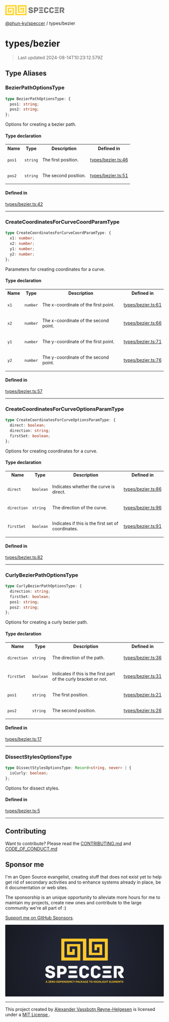 <img alt="SPECCER logo" src="https://raw.githubusercontent.com/phun-ky/speccer/main/public/logo-speccer-horizontal-colored-package.svg?raw=true" style="max-height:32px;"/>

[@phun-ky/speccer](../README.md) / types/bezier

# types/bezier

> Last updated 2024-08-14T10:23:12.579Z

## Type Aliases

### BezierPathOptionsType

```ts
type BezierPathOptionsType: {
  pos1: string;
  pos2: string;
};
```

Options for creating a bezier path.

#### Type declaration

<table>
<tr>
<th>Name</th>
<th>Type</th>
<th>Description</th>
<th>Defined in</th>
</tr>
<tr>
<td>

`pos1`

</td>
<td>

`string`

</td>
<td>

The first position.

</td>
<td>

[types/bezier.ts:46](https://github.com/phun-ky/speccer/blob/main/src/types/bezier.ts#L46)

</td>
</tr>
<tr>
<td>

`pos2`

</td>
<td>

`string`

</td>
<td>

The second position.

</td>
<td>

[types/bezier.ts:51](https://github.com/phun-ky/speccer/blob/main/src/types/bezier.ts#L51)

</td>
</tr>
</table>

#### Defined in

[types/bezier.ts:42](https://github.com/phun-ky/speccer/blob/main/src/types/bezier.ts#L42)

***

### CreateCoordinatesForCurveCoordParamType

```ts
type CreateCoordinatesForCurveCoordParamType: {
  x1: number;
  x2: number;
  y1: number;
  y2: number;
};
```

Parameters for creating coordinates for a curve.

#### Type declaration

<table>
<tr>
<th>Name</th>
<th>Type</th>
<th>Description</th>
<th>Defined in</th>
</tr>
<tr>
<td>

`x1`

</td>
<td>

`number`

</td>
<td>

The x-coordinate of the first point.

</td>
<td>

[types/bezier.ts:61](https://github.com/phun-ky/speccer/blob/main/src/types/bezier.ts#L61)

</td>
</tr>
<tr>
<td>

`x2`

</td>
<td>

`number`

</td>
<td>

The x-coordinate of the second point.

</td>
<td>

[types/bezier.ts:66](https://github.com/phun-ky/speccer/blob/main/src/types/bezier.ts#L66)

</td>
</tr>
<tr>
<td>

`y1`

</td>
<td>

`number`

</td>
<td>

The y-coordinate of the first point.

</td>
<td>

[types/bezier.ts:71](https://github.com/phun-ky/speccer/blob/main/src/types/bezier.ts#L71)

</td>
</tr>
<tr>
<td>

`y2`

</td>
<td>

`number`

</td>
<td>

The y-coordinate of the second point.

</td>
<td>

[types/bezier.ts:76](https://github.com/phun-ky/speccer/blob/main/src/types/bezier.ts#L76)

</td>
</tr>
</table>

#### Defined in

[types/bezier.ts:57](https://github.com/phun-ky/speccer/blob/main/src/types/bezier.ts#L57)

***

### CreateCoordinatesForCurveOptionsParamType

```ts
type CreateCoordinatesForCurveOptionsParamType: {
  direct: boolean;
  direction: string;
  firstSet: boolean;
};
```

Options for creating coordinates for a curve.

#### Type declaration

<table>
<tr>
<th>Name</th>
<th>Type</th>
<th>Description</th>
<th>Defined in</th>
</tr>
<tr>
<td>

`direct`

</td>
<td>

`boolean`

</td>
<td>

Indicates whether the curve is direct.

</td>
<td>

[types/bezier.ts:86](https://github.com/phun-ky/speccer/blob/main/src/types/bezier.ts#L86)

</td>
</tr>
<tr>
<td>

`direction`

</td>
<td>

`string`

</td>
<td>

The direction of the curve.

</td>
<td>

[types/bezier.ts:96](https://github.com/phun-ky/speccer/blob/main/src/types/bezier.ts#L96)

</td>
</tr>
<tr>
<td>

`firstSet`

</td>
<td>

`boolean`

</td>
<td>

Indicates if this is the first set of coordinates.

</td>
<td>

[types/bezier.ts:91](https://github.com/phun-ky/speccer/blob/main/src/types/bezier.ts#L91)

</td>
</tr>
</table>

#### Defined in

[types/bezier.ts:82](https://github.com/phun-ky/speccer/blob/main/src/types/bezier.ts#L82)

***

### CurlyBezierPathOptionsType

```ts
type CurlyBezierPathOptionsType: {
  direction: string;
  firstSet: boolean;
  pos1: string;
  pos2: string;
};
```

Options for creating a curly bezier path.

#### Type declaration

<table>
<tr>
<th>Name</th>
<th>Type</th>
<th>Description</th>
<th>Defined in</th>
</tr>
<tr>
<td>

`direction`

</td>
<td>

`string`

</td>
<td>

The direction of the path.

</td>
<td>

[types/bezier.ts:36](https://github.com/phun-ky/speccer/blob/main/src/types/bezier.ts#L36)

</td>
</tr>
<tr>
<td>

`firstSet`

</td>
<td>

`boolean`

</td>
<td>

Indicates if this is the first part of the curly bracket or not.

</td>
<td>

[types/bezier.ts:31](https://github.com/phun-ky/speccer/blob/main/src/types/bezier.ts#L31)

</td>
</tr>
<tr>
<td>

`pos1`

</td>
<td>

`string`

</td>
<td>

The first position.

</td>
<td>

[types/bezier.ts:21](https://github.com/phun-ky/speccer/blob/main/src/types/bezier.ts#L21)

</td>
</tr>
<tr>
<td>

`pos2`

</td>
<td>

`string`

</td>
<td>

The second position.

</td>
<td>

[types/bezier.ts:26](https://github.com/phun-ky/speccer/blob/main/src/types/bezier.ts#L26)

</td>
</tr>
</table>

#### Defined in

[types/bezier.ts:17](https://github.com/phun-ky/speccer/blob/main/src/types/bezier.ts#L17)

***

### DissectStylesOptionsType

```ts
type DissectStylesOptionsType: Record<string, never> | {
  isCurly: boolean;
};
```

Options for dissect styles.

#### Defined in

[types/bezier.ts:5](https://github.com/phun-ky/speccer/blob/main/src/types/bezier.ts#L5)

***

## Contributing

Want to contribute? Please read the [CONTRIBUTING.md](https://github.com/phun-ky/speccer/blob/main/CONTRIBUTING.md) and [CODE_OF_CONDUCT.md](https://github.com/phun-ky/speccer/blob/main/CODE_OF_CONDUCT.md)

## Sponsor me

I'm an Open Source evangelist, creating stuff that does not exist yet to help get rid of secondary activities and to enhance systems already in place, be it documentation or web sites.

The sponsorship is an unique opportunity to alleviate more hours for me to maintain my projects, create new ones and contribute to the large community we're all part of :)

[Support me on GitHub Sponsors](https://github.com/sponsors/phun-ky).

![Speccer banner, with logo and slogan: A zero dependency package to highlight elements](https://github.com/phun-ky/speccer/blob/main/public/speccer-banner.png?raw=true)

***
<p class="ph">
  This project created by
  <a rel="noopener noreferrer" target="_blank" class="ph" href="http://phun-ky.net" property="cc:attributionName">
    Alexander Vassbotn Røyne-Helgesen</a>
  is licensed under a
  <a rel="noopener noreferrer" target="_blank" class="ph" href="https://choosealicense.com/licenses/mit/">
    MIT License </a>.
</p>
